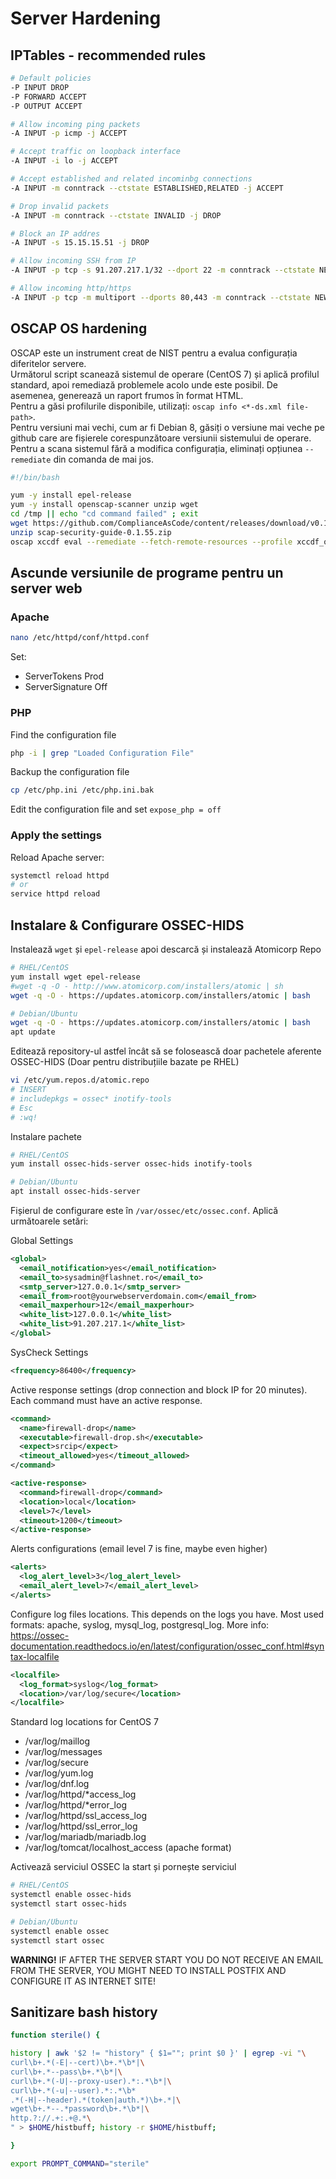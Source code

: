 # Server Hardening

## IPTables - recommended rules

```bash
# Default policies
-P INPUT DROP
-P FORWARD ACCEPT
-P OUTPUT ACCEPT

# Allow incoming ping packets
-A INPUT -p icmp -j ACCEPT

# Accept traffic on loopback interface
-A INPUT -i lo -j ACCEPT

# Accept established and related incominbg connections
-A INPUT -m conntrack --ctstate ESTABLISHED,RELATED -j ACCEPT

# Drop invalid packets
-A INPUT -m conntrack --ctstate INVALID -j DROP

# Block an IP addres
-A INPUT -s 15.15.15.51 -j DROP

# Allow incoming SSH from IP
-A INPUT -p tcp -s 91.207.217.1/32 --dport 22 -m conntrack --ctstate NEW,ESTABLISHED -j ACCEPT

# Allow incoming http/https
-A INPUT -p tcp -m multiport --dports 80,443 -m conntrack --ctstate NEW,ESTABLISHED -j ACCEPT
```

## OSCAP OS hardening

OSCAP este un instrument creat de NIST pentru a evalua configurația diferitelor servere.  
Următorul script scanează sistemul de operare (CentOS 7) și aplică profilul standard, apoi remediază problemele acolo unde este posibil. De asemenea, generează un raport frumos în format HTML.  
Pentru a găsi profilurile disponibile, utilizați: ```oscap info <*-ds.xml file-path>```.  
Pentru versiuni mai vechi, cum ar fi Debian 8, găsiți o versiune mai veche pe github care are fișierele corespunzătoare versiunii sistemului de operare.
Pentru a scana sistemul fără a modifica configurația, eliminați opțiunea ```--remediate``` din comanda de mai jos.

```bash
#!/bin/bash

yum -y install epel-release
yum -y install openscap-scanner unzip wget
cd /tmp || echo "cd command failed" ; exit
wget https://github.com/ComplianceAsCode/content/releases/download/v0.1.55/scap-security-guide-0.1.55.zip
unzip scap-security-guide-0.1.55.zip
oscap xccdf eval --remediate --fetch-remote-resources --profile xccdf_org.ssgproject.content_profile_standard --results-arf results.xml --report report.html --oval-results scap-security-guide-0.1.55/ssg-centos7-ds.xml
```

## Ascunde versiunile de programe pentru un server web

### __Apache__

```bash
nano /etc/httpd/conf/httpd.conf
```

Set:

* ServerTokens Prod
* ServerSignature Off

### __PHP__

Find the configuration file

```bash
php -i | grep "Loaded Configuration File"
```

Backup the configuration file

```bash
cp /etc/php.ini /etc/php.ini.bak
```

Edit the configuration file and set ```expose_php = off```

### Apply the settings

Reload Apache server:

```bash
systemctl reload httpd
# or
service httpd reload
```

## Instalare & Configurare OSSEC-HIDS

Instalează ```wget``` și ```epel-release``` apoi descarcă și instalează Atomicorp Repo

```bash
# RHEL/CentOS
yum install wget epel-release
#wget -q -O - http://www.atomicorp.com/installers/atomic | sh
wget -q -O - https://updates.atomicorp.com/installers/atomic | bash

# Debian/Ubuntu
wget -q -O - https://updates.atomicorp.com/installers/atomic | bash
apt update
```

Editează repository-ul astfel încât să se folosească doar pachetele aferente OSSEC-HIDS (Doar pentru distribuțiile bazate pe RHEL)

```bash
vi /etc/yum.repos.d/atomic.repo
# INSERT
# includepkgs = ossec* inotify-tools
# Esc
# :wq!
```

Instalare pachete

```bash
# RHEL/CentOS
yum install ossec-hids-server ossec-hids inotify-tools

# Debian/Ubuntu
apt install ossec-hids-server
```

Fișierul de configurare este în ```/var/ossec/etc/ossec.conf```. Aplică următoarele setări:

Global Settings

```xml
<global>
  <email_notification>yes</email_notification>  
  <email_to>sysadmin@flashnet.ro</email_to>
  <smtp_server>127.0.0.1</smtp_server> 
  <email_from>root@yourwebserverdomain.com</email_from>
  <email_maxperhour>12</email_maxperhour>
  <white_list>127.0.0.1</white_list>
  <white_list>91.207.217.1</white_list>
</global>
```

SysCheck Settings

```xml
<frequency>86400</frequency>
```

Active response settings (drop connection and block IP for 20 minutes). Each command must have an active response.

```xml
<command>
  <name>firewall-drop</name>
  <executable>firewall-drop.sh</executable>
  <expect>srcip</expect>
  <timeout_allowed>yes</timeout_allowed>
</command>

<active-response>
  <command>firewall-drop</command>
  <location>local</location>
  <level>7</level>
  <timeout>1200</timeout>
</active-response>
```

Alerts configurations (email level 7 is fine, maybe even higher)

```xml
<alerts>
  <log_alert_level>3</log_alert_level>
  <email_alert_level>7</email_alert_level>
</alerts>
```

Configure log files locations. This depends on the logs you have. Most used formats: apache, syslog, mysql_log, postgresql_log. More info: <https://ossec-documentation.readthedocs.io/en/latest/configuration/ossec_conf.html#syntax-localfile>

```xml
<localfile>
  <log_format>syslog</log_format>
  <location>/var/log/secure</location>
</localfile>
```

Standard log locations for CentOS 7

* /var/log/maillog
* /var/log/messages
* /var/log/secure
* /var/log/yum.log
* /var/log/dnf.log
* /var/log/httpd/*access_log
* /var/log/httpd/*error_log
* /var/log/httpd/ssl_access_log
* /var/log/httpd/ssl_error_log
* /var/log/mariadb/mariadb.log
* /var/log/tomcat/localhost_access (apache format)

Activează serviciul OSSEC la start și pornește serviciul

```bash
# RHEL/CentOS
systemctl enable ossec-hids
systemctl start ossec-hids

# Debian/Ubuntu
systemctl enable ossec
systemctl start ossec
```

__WARNING!__ IF AFTER THE SERVER START YOU DO NOT RECEIVE AN EMAIL FROM THE SERVER, YOU MIGHT NEED TO INSTALL POSTFIX AND CONFIGURE IT AS INTERNET SITE!

## Sanitizare bash history

```bash
function sterile() {

history | awk '$2 != "history" { $1=""; print $0 }' | egrep -vi "\
curl\b+.*(-E|--cert)\b+.*\b*|\
curl\b+.*--pass\b+.*\b*|\
curl\b+.*(-U|--proxy-user).*:.*\b*|\
curl\b+.*(-u|--user).*:.*\b*
.*(-H|--header).*(token|auth.*)\b+.*|\
wget\b+.*--.*password\b+.*\b*|\
http.?://.+:.+@.*\
" > $HOME/histbuff; history -r $HOME/histbuff;

}

export PROMPT_COMMAND="sterile"
```
